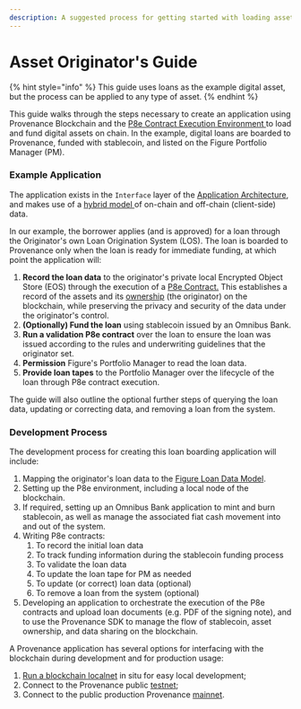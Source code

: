 ```yaml
---
description: A suggested process for getting started with loading assets onto Provenance
---
```


# Asset Originator's Guide

{% hint style="info" %}
This guide uses loans as the example digital asset, but the process can be applied to any type of asset.
{% endhint %}

This guide walks through the steps necessary to create an application using Provenance Blockchain and the [P8e Contract Execution Environment ](../p8e/overview/)to load and fund digital assets on chain. In the example, digital loans are boarded to Provenance, funded with stablecoin, and listed on the Figure Portfolio Manager \(PM\).

### Example Application

The application exists in the `Interface` layer of the [Application Architecture](../blockchain/introduction/application-architecture.md), and makes use of a [hybrid model ](../blockchain/introduction/major-components.md)of on-chain and off-chain \(client-side\) data.

In our example, the borrower applies \(and is approved\) for a loan through the Originator's own Loan Origination System \(LOS\). The loan is boarded to Provenance only when the loan is ready for immediate funding, at which point the application will:

1. **Record the loan data** to the originator's private local Encrypted Object Store \(EOS\) through the execution of a [P8e Contract.](../p8e/overview/#p-8-e-client-side-contracts) This establishes a record of the assets and its [ownership](../modules/marker-module.md) \(the originator\) on the blockchain, while preserving the privacy and security of the data under the originator's control.
2. **\(Optionally\) Fund the loan** using stablecoin issued by an Omnibus Bank.
3. **Run a validation P8e contract** over the loan to ensure the loan was issued according to the rules and underwriting guidelines that the originator set.
4. **Permission** Figure's Portfolio Manager to read the loan data.
5. **Provide loan tapes** to the Portfolio Manager over the lifecycle of the loan through P8e contract execution.

The guide will also outline the optional further steps of querying the loan data, updating or correcting data, and removing a loan from the system.

### Development Process

The development process for creating this loan boarding application will include:

1. Mapping the originator's loan data to the [Figure Loan Data Model](assets.md).
2. Setting up the P8e environment, including a local node of the blockchain.
3. If required, setting up an Omnibus Bank application to mint and burn stablecoin, as well as manage the associated fiat cash movement into and out of the system.
4. Writing P8e contracts:
   1. To record the initial loan data
   2. To track funding information during the stablecoin funding process
   3. To validate the loan data
   4. To update the loan tape for PM as needed
   5. To update \(or correct\) loan data \(optional\)
   6. To remove a loan from the system \(optional\)
5. Developing an application to orchestrate the execution of the P8e contracts and upload loan documents \(e.g. PDF of the signing note\), and to use the Provenance SDK to manage the flow of stablecoin, asset ownership, and data sharing on the blockchain.

A Provenance application has several options for interfacing with the blockchain during development and for production usage:

1. [Run a blockchain localnet](../blockchain/using-provenance/) in situ for easy local development;
2. Connect to the Provenance public [testnet](https://github.com/provenance-io/testnet);
3. Connect to the public production Provenance [mainnet](https://github.com/provenance-io/mainnet).







